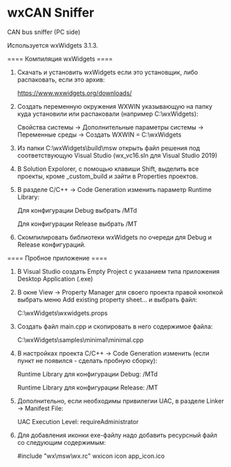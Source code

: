 # wxCAN Sniffer
CAN bus sniffer (PC side)

Используется wxWidgets 3.1.3.

====  Компиляция wxWidgets  ====

1. Скачать и установить wxWidgets если это установщик, либо распаковать, если это архив:

      https://www.wxwidgets.org/downloads/

2. Создать переменную окружения WXWIN указывающую на папку куда установили или распаковали (например C:\wxWidgets):

      Свойства системы -> Дополнительные параметры системы -> Переменные среды -> Создать
      WXWIN = C:\wxWidgets

3. Из папки C:\wxWidgets\build\msw открыть файл решения под соответствующую Visual Studio (wx_vc16.sln для Visual Studio 2019)

4. В Solution Expolorer, с помощью клавиши Shift, выделить все проекты, кроме _custom_build и зайти в Properties проектов.

5. В разделе C/C++ -> Code Generation изменить параметр Runtime Library:

      Для конфигурации Debug выбрать /MTd
      
      Для конфигурации Release выбрать /MT

6. Скомпилировать библиотеки wxWidgets по очереди для Debug и Release конфигураций.

====  Пробное приложение  ====

1. В Visual Studio создать Empty Project с указанием типа приложения Desktop Application (.exe)

2. В окне View -> Property Manager для своего проекта правой кнопкой выбрать меню Add existing property sheet... и выбрать файл:

      C:\wxWidgets\wxwidgets.props

3. Создать файл main.cpp и скопировать в него содержимое файла:

      C:\wxWidgets\samples\minimal\minimal.cpp

4. В настройках проекта C/C++ -> Code Generation изменить (если пункт не появился - сделать пробную сборку):

    Runtime Library для конфигурации Debug:  /MTd
    
    Runtime Library для конфигурации Release: /MT

5. Дополнительно, если необходимы привилегии UAC, в разделе Linker -> Manifest File:

    UAC Execution Level: requireAdministrator

6. Для добавления иконки exe-файлу надо добавить ресурсный файл со следующим содержимым:

    #include "wx\msw\wx.rc"
    wxicon icon app_icon.ico
